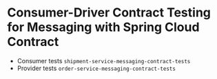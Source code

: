 Consumer-Driver Contract Testing for Messaging with Spring Cloud Contract
====

- Consumer tests `shipment-service-messaging-contract-tests`
- Provider tests `order-service-messaging-contract-tests`
   